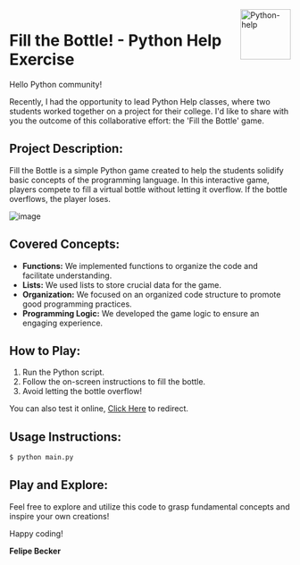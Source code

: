 <a href="https://cdn.discordapp.com/attachments/770989141134671925/1160185849334464573/Python_help_-_Aulas_particulares.pdf?ex=6533be45&is=65214945&hm=677f726106df35d432bc6bc649894043d88e37f308f54047fed8e4c00b671dae&">
  <img align="right" alt="Python-help" height="90" src="https://media.discordapp.net/attachments/770989141134671925/1160181141756706906/image-removebg-preview.png?ex=6533b9e3&is=652144e3&hm=38c9a6a74f7ee108380772ca664e4d2a756213a4e39130489e97fc0806fb8025">
</a>

#  Fill the Bottle! - Python Help Exercise 

Hello Python community!

Recently, I had the opportunity to lead Python Help classes, where two students worked together on a project for their college. I'd like to share with you the outcome of this collaborative effort: the 'Fill the Bottle' game.

## Project Description:

Fill the Bottle is a simple Python game created to help the students solidify basic concepts of the programming language. In this interactive game, players compete to fill a virtual bottle without letting it overflow. If the bottle overflows, the player loses.

![image](https://github.com/beckerfelipee/PythonHelp-Game---Fill-the-Bottle-/assets/94445094/1f2ccdc8-702e-49de-ba8b-deaa069f60e7)

## Covered Concepts:

- **Functions:** We implemented functions to organize the code and facilitate understanding.
- **Lists:** We used lists to store crucial data for the game.
- **Organization:** We focused on an organized code structure to promote good programming practices.
- **Programming Logic:** We developed the game logic to ensure an engaging experience.

## How to Play:

1. Run the Python script.
2. Follow the on-screen instructions to fill the bottle.
3. Avoid letting the bottle overflow!

You can also test it online, [Click Here](https://replit.com/@FelipeHenrico/Fill-the-Bottle?v=1) to redirect.

## Usage Instructions:

```bash
$ python main.py
```

## Play and Explore:

Feel free to explore and utilize this code to grasp fundamental concepts and inspire your own creations!

Happy coding!

**Felipe Becker**
